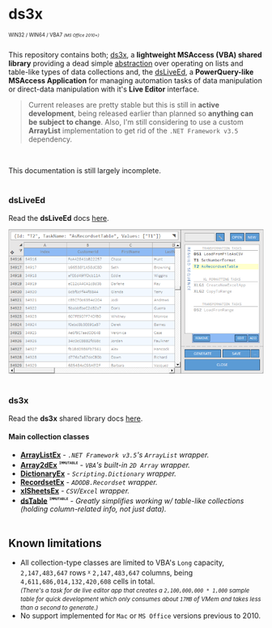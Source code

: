 # __ds3x__
<sup><sup>WIN32 / WIN64 / VBA7 <small><i>(MS Office 2010+)</i></small></sup></sup>

This repository contains both; [ds3x](./docs/ds3x-lib/README.md), a **lightweight MSAccess (VBA) shared library** providing a dead simple <u>abstraction</u> over operating on lists and table-like types of data collections and, the [dsLiveEd](./docs/live-editor-app/README.md), a **PowerQuery-like MSAccess Application** for managing automation tasks of data manipulation or direct-data manipulation with it's **Live Editor** interface. 

<blockquote>
Current releases are pretty stable but this is still in <b>active development</b>, being released earlier than planned so <b>anything can be subject to change</b>. Also, I'm still considering to use a custom <b>ArrayList</b> implementation to get rid of the <code>.NET Framework v3.5</code> dependency.
</blockquote>
<br/>

This documentation is still largely incomplete.
<br/><br/>

### __dsLiveEd__

Read the __dsLiveEd__ docs [here](./docs/live-editor-app/README.md).

![sample-screenshot](./images/ds3x-samples-customers100k.png)
<br/><br/>

### __ds3x__

Read the **ds3x** shared library docs [here](./docs/ds3x-lib/README.md).

#### __Main collection classes__

  - __[ArrayListEx](./docs/ds3x-lib/ArrayListEx.md)__ - *`.NET Framework v3.5`'s `ArrayList` wrapper.*
  - __[Array2dEx](./docs/ds3x-lib/Array2dEx.md)__ <sup><sub><sup><kbd><code>__IMMUTABLE__</code></kbd></sup></sub></sup> - *`VBA`'s built-in `2D Array` wrapper.*
  - __[DictionaryEx](./docs/ds3x-lib/DictionaryEx.md)__ - *`Scripting.Dictionary` wrapper.*
  - __[RecordsetEx](./docs/ds3x-lib/RecordsetEx.md)__ - *`ADODB.Recordset` wrapper.*
  - __[xlSheetsEx](./docs/ds3x-lib/xlSheetsEx.md)__ - *`CSV`/`Excel` wrapper.*
  - __[dsTable](./docs/ds3x-lib/dsTable.md)__ <sup><sub><sup><kbd><code>__IMMUTABLE__</code></kbd></sup></sub></sup> - *Greatly simplifies working w/ table-like collections (holding column-related info, not just data).*
<br/><br/>

## __Known limitations__

- All collection-type classes are limited to VBA's `Long` capacity, `2,147,483,647` rows <sup><sub>x</sub></sup> `2,147,483,647` columns, being `4,611,686,014,132,420,608` cells in total.
<br/><small><i>(There's a task for de live editor app that creates a `2,100,000,000 * 1,000` sample table for quick development which only consumes about `17MB` of VMem and takes less than a second to generate.)</i></small>
- No support implemented for `Mac` or `MS Office` versions previous to 2010.

